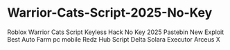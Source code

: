 # Warrior-Cats-Script-2025-No-Key
Roblox Warrior Cats Script Keyless Hack No Key 2025 Pastebin New Exploit Best Auto Farm pc mobile Redz Hub Script Delta Solara Executor Arceus X
